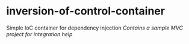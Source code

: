 # inversion-of-control-container
Simple IoC container for dependency injection
_Contains a sample MVC project for integration help_